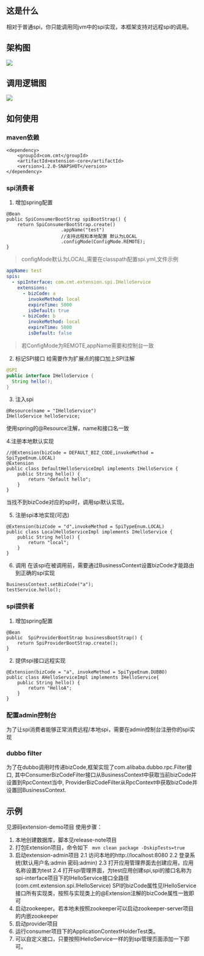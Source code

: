 ## 这是什么
相对于普通spi，你只能调用同jvm中的spi实现，本框架支持对远程spi的调用。

## 架构图
![](architecture.png)

## 调用逻辑图
![](invoke_logic.png)

## 如何使用
### maven依赖
```
<dependency>
    <groupId>com.cmt</groupId>
    <artifactId>extension-core</artifactId>
    <version>1.2.0-SNAPSHOT</version>
</dependency>
```
### spi消费者
1. 增加spring配置
```
@Bean
public SpiConsumerBootStrap spiBootStrap() {
    return SpiConsumerBootStrap.create()
                    .appName("test")
                    //支持远程和本地配置 默认为LOCAL
                    .configMode(ConfigMode.REMOTE);
}
```
> configMode默认为LOCAL,需要在classpath配置spi.yml,文件示例
```yaml
appName: test
spis:
  - spiInterface: com.cmt.extension.spi.IHelloService
    extensions:
      - bizCode: a
        invokeMethod: local
        expireTime: 5000
        isDefault: true
      - bizCode: b
        invokeMethod: local
        expireTime: 5000
        isDefault: false
```  
> 若ConfigMode为REMOTE,appName需要和控制台一致  

2. 标记SPI接口
  给需要作为扩展点的接口加上SPI注解 
  ```java
@SPI
public interface IHelloService {
    String hello();
}
```
3. 注入spi
```
@Resource(name = "IHelloService")
IHelloService helloService;
```
使用spring的@Resource注解，name和接口名一致

4.注册本地默认实现
```
//@Extension(bizCode = DEFAULT_BIZ_CODE,invokeMethod = SpiTypeEnum.LOCAL)
@Extension
public class DefaultHelloServiceImpl implements IHelloService {
    public String hello() {
        return "default hello";
    }
}
```
当找不到bizCode对应的spi时，调用spi默认实现。


5. 注册spi本地实现(可选)  
```
@Extension(bizCode = "d",invokeMethod = SpiTypeEnum.LOCAL)
public class LocalHelloServiceImpl implements IHelloService {
    public String hello() {
        return "local";
    }
}
```


6. 调用
在该spi在被调用前，需要通过BusinessContext设置bizCode才能路由到正确的spi实现
```
BusinessContext.setBizCode("a");
testService.hello();
```

### spi提供者
1. 增加spring配置
```
@Bean
public  SpiProviderBootStrap businessBootStrap() {
    return SpiProviderBootStrap.create();
}
```
2. 提供spi接口远程实现
```
@Extension(bizCode = "a", invokeMethod = SpiTypeEnum.DUBBO)
public class AHelloServiceImpl implements IHelloService{
    public String hello() {
        return "HelloA";
    }
}
```

### 配置admin控制台
为了让spi消费者能够正常消费远程/本地spi，需要在admin控制台注册你的spi实现

### dubbo filter
为了在dubbo调用时传递bizCode,框架实现了com.alibaba.dubbo.rpc.Filter接口,
其中ConsumerBizCodeFilter接口从BusinessContext中获取当前bizCode并设置到RpcContext当中,
ProviderBizCodeFilter从RpcContext中获取bizCode并设置回BusinessContext.

## 示例
见源码extension-demo项目
使用步骤：
1. 本地创建数据库，脚本见release-note项目
2. 打包Extension项目，命令如下
```  mvn clean package -DskipTests=true ```
3. 启动extension-admin项目
    2.1 访问本地的http://localhost:8080
    2.2 登录系统(默认用户名:admin 密码:admin)
    2.3 打开应用管理界面去创建应用，应用名称设置为test
    2.4 打开spi管理界面，为test应用创建spi,spi的接口名称为spi-interface项目下的IHelloService接口全路径(com.cmt.extension.spi.IHelloService)
    SPI的bizCode属性见IHelloService接口所有实现类，按照与实现类上的@Extension注解的bizCode属性一致即可
4. 启动zookeeper。若本地未按照zookeeper可以启动zookeeper-server项目的内嵌zookeeper
5. 启动provider项目
6. 运行consumer项目下的ApplicationContextHolderTest类。
7. 可以自定义接口，只要按照IHelloService一样的到spi管理页面添加一下即可。
